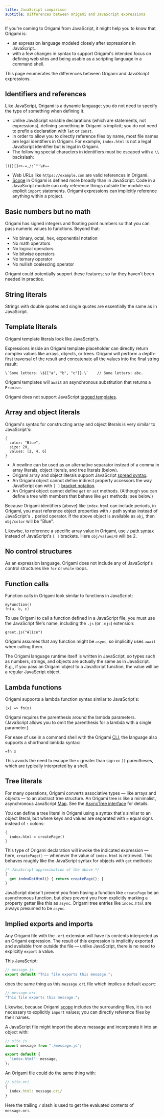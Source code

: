```yaml
---
title: JavaScript comparison
subtitle: Differences between Origami and JavaScript expressions
---
```


If you're coming to Origami from JavaScript, it might help you to know that Origami is:

- an expression language modeled closely after expressions in JavaScript…
- with a few changes in syntax to support Origami's intended focus on defining web sites and being usable as a scripting language in a command shell.

This page enumerates the differences between Origami and JavaScript expressions.

## Identifiers and references

Like JavaScript, Origami is a dynamic language; you do not need to specify the type of something when defining it.

- Unlike JavaScript variable declarations (which are statements, not expressions), defining something in Origami is implicit; you do not need to prefix a declaration with `let` or `const`.
- In order to allow you to directly reference files by name, most file names are legal identifiers in Origami. For example, `index.html` is not a legal JavaScript identifier but is legal in Origami.
- The following special characters in identifiers must be escaped with a `\\` backslash:

```
(){}[]<>-=,/:`"'\#→⇒
```

- Web URLs like `https://example.com` are valid references in Origami.
- [Scope](scope.html) in Origami is defined more broadly than in JavaScript. Code in a JavaScript module can only reference things outside the module via explicit `import` statements. Origami expressions can implicitly reference anything within a project.

## Basic numbers but no math

Origami has signed integers and floating point numbers so that you can pass numeric values to functions. Beyond that:

- No binary, octal, hex, exponential notation
- No math operators
- No logical operators
- No bitwise operators
- No ternary operator
- No nullish coalescing operator

Origami could potentially support these features; so far they haven't been needed in practice.

## String literals

Strings with double quotes and single quotes are essentially the same as in JavaScript.

## Template literals

Origami template literals look like JavaScript's.

Expressions inside an Origami template placeholder can directly return complex values like arrays, objects, or trees. Origami will perform a depth-first traversal of the result and concatenate all the values into the final string result:

```
\`Some letters: \${["a", "b", "c"]}.\`    // Some letters: abc.
```

Origami templates will `await` an asynchronous substitution that returns a `Promise`.

Origami does not support JavaScript [tagged templates](https://developer.mozilla.org/en-US/docs/Web/JavaScript/Reference/Template_literals#tagged_templates).

## Array and object literals

Origami's syntax for constructing array and object literals is very similar to JavaScript's:

```
{
  color: "Blue",
  size: 20,
  values: [2, 4, 6]
}
```

- A newline can be used as an alternative separator instead of a comma in array literals, object literals, and tree literals (below).
- Origami array and object literals support JavaScript [spread syntax](https://developer.mozilla.org/en-US/docs/Web/JavaScript/Reference/Operators/Spread_syntax#spread_in_object_literals).
- An Origami object cannot define indirect property accessors the way JavaScript can with `[ ]` [bracket notation](https://developer.mozilla.org/en-US/docs/Web/JavaScript/Reference/Operators/Property_accessors#bracket_notation).
- An Origami object cannot define `get` or `set` methods. (Although you can define a tree with members that behave like `get` methods; see below.)

Because Origami identifiers (above) like `index.html` can include periods, in Origami, you must reference object properties with `/` path syntax instead of JavaScript's `.` period operator. If the above object is available as `obj`, then `obj/color` will be "Blue".

Likewise, to reference a specific array value in Origami, use `/` [path syntax](syntax.html#paths) instead of JavaScript's `[ ]` brackets. Here `obj/values/0` will be 2.

## No control structures

As an expression language, Origami does not include any of JavaScript's control structures like `for` or `while` loops.

## Function calls

Function calls in Origami look similar to functions in JavaScript:

```
myFunction()
fn(a, b, c)
```

To use Origami to call a function defined in a JavaScript file, you must use the JavaScript file's name, including the `.js` (or `.mjs`) extension:

```
greet.js("Alice")
```

Origami assumes that any function might be `async`, so implicitly uses `await` when calling them.

The Origami language runtime itself is written in JavaScript, so types such as numbers, strings, and objects are actually the same as in JavaScript. E.g., if you pass an Origami object to a JavaScript function, the value will be a regular JavaScript object.

## Lambda functions

Origami supports a lambda function syntax similar to JavaScript's:

```
(x) => fn(x)
```

Origami requires the parenthesis around the lambda parameters. (JavaScript allows you to omit the parenthesis for a lambda with a single parameter.)

For ease of use in a command shell with the Origami [CLI](/cli), the language also supports a shorthand lambda syntax:

```
=fn x
```

This avoids the need to escape the `>` greater than sign or `()` parentheses, which are typically interpreted by a shell.

## Tree literals

For many operations, Origami converts associative types — like arrays and objects — to an abstract tree structure. An Origami tree is like a minimalist, asynchronous JavaScript [Map](https://developer.mozilla.org/en-US/docs/Web/JavaScript/Reference/Global_Objects/Map). See the [AsyncTree interface](/async-tree/interface.html) for details.

You can define a tree literal in Origami using a syntax that's similar to an object literal, but where keys and values are separated with `=` equal signs instead of `:` colons:

```
{
  index.html = createPage()
}
```

This type of Origami declaration will invoke the indicated expression — here, `createPage()` — whenever the value of `index.html` is retrieved. This behaves roughly like the JavaScript syntax for objects with `get` methods:

```js
/* JavaScript approximation of the above */
{
  get indexDotHtml() { return createPage(); }
}
```

JavaScript doesn't prevent you from having a function like `createPage` be an asynchronous function, but _does_ prevent you from explicitly marking a property getter like this as `async`. Origami tree entries like `index.html` are always presumed to be `async`.

## Implied exports and imports

Any Origami file with the `.ori` extension will have its contents interpreted as an Origami expression. The result of this expression is implicitly exported and available from outside the file — unlike JavaScript, there is no need to explicitly `export` a value.

This JavaScript:

```js
// message.js
export default "This file exports this message.";
```

does the same thing as this `message.ori` file which implies a default `export`:

```js
// message.ori
"This file exports this message.";
```

Likewise, because Origami [scope](scope.html) includes the surrounding files, it is not necessary to explicitly `import` values; you can directly reference files by their names.

A JavaScript file might import the above message and incorporate it into an object with:

```js
// site.js
import message from "./message.js";

export default {
  "index.html": message,
};
```

An Origami file could do the same thing with:

```js
// site.ori
{
  index.html: message.ori/
}
```

Here the trailing `/` slash is used to get the evaluated contents of `message.ori`.
